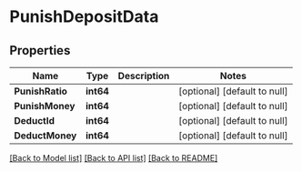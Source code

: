 # PunishDepositData

## Properties
Name | Type | Description | Notes
------------ | ------------- | ------------- | -------------
**PunishRatio** | **int64** |  | [optional] [default to null]
**PunishMoney** | **int64** |  | [optional] [default to null]
**DeductId** | **int64** |  | [optional] [default to null]
**DeductMoney** | **int64** |  | [optional] [default to null]

[[Back to Model list]](../README.md#documentation-for-models) [[Back to API list]](../README.md#documentation-for-api-endpoints) [[Back to README]](../README.md)



